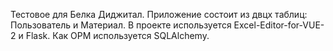Тестовое для Белка Диджитал.
Приложение состоит из двцх таблиц: Пользователь и Материал.
В проекте используется Excel-Editor-for-VUE-2 и Flask. Как ОРМ используется SQLAlchemy. 
